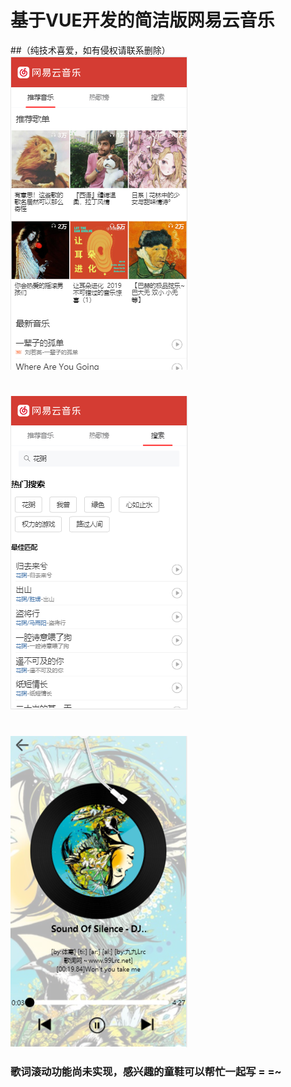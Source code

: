 # 基于VUE开发的简洁版网易云音乐
##（纯技术喜爱，如有侵权请联系删除）
![截图1](1.png)
# 
![截图2](2.png)
#
![截图3](3.png)
### 歌词滚动功能尚未实现，感兴趣的童鞋可以帮忙一起写 = =~